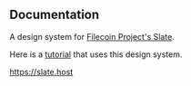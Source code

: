 ## Documentation

A design system for [Filecoin Project's Slate](https://github.com/filecoin-project/slate).

Here is a [tutorial](https://docs.filecoin.io/how-to/build-filecoin-web-applications-with-textile-and-react/) that uses this design system.

https://slate.host
